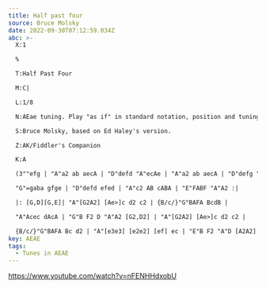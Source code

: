 ```yaml
---
title: Half past four
source: Bruce Molsky
date: 2022-09-30T07:12:59.034Z
abc: >-
  X:1

  %

  T:Half Past Four

  M:C|

  L:1/8

  N:AEae tuning. Play "as if" in standard notation, position and tuning. 

  S:Bruce Molsky, based on Ed Haley's version.

  Z:AK/Fiddler's Companion

  K:A

  (3""efg | "A"a2 ab aecA | "D"defd "A"ecAe | "A"a2 ab aecA | "D"defg "A"a2 ef | 

  "G"=gaba gfge | "D"defd efed | "A"c2 AB cABA | "E"FABF "A"A2 :|

  |: [G,D][G,E]| "A"[G2A2] [Ae>]c d2 c2 | {B/c/}"G"BAFA BcdB | 

  "A"Acec dAcA | "G"B F2 D "A"A2 [G2,D2] | "A"[G2A2] [Ae>]c d2 c2 | 

  {B/c/}"G"BAFA Bc d2 | "A"[e3e3] [e2e2] [ef] ec | "E"B F2 "A"D [A2A2] :||
key: AEAE
tags:
  - Tunes in AEAE
---
```

https://www.youtube.com/watch?v=nFENHHdxobU